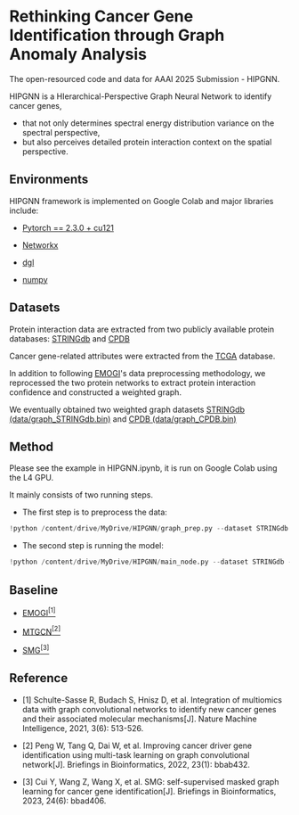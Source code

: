 # Rethinking Cancer Gene Identification through Graph Anomaly Analysis

The open-resourced code and data for AAAI 2025 Submission - HIPGNN.

HIPGNN is a HIerarchical-Perspective Graph Neural Network to identify cancer genes, 
- that not only determines spectral energy distribution variance on the spectral perspective, 
- but also perceives detailed protein interaction context on the spatial perspective.

## Environments

HIPGNN framework is implemented on Google Colab and major libraries include:

- [Pytorch == 2.3.0 + cu121](https://pytorch.org/)

- [Networkx](https://networkx.org/)

- [dgl](https://www.dgl.ai/)

- [numpy](https://github.com/numpy/numpy)


## Datasets

Protein interaction data are extracted from two publicly available protein databases: [STRINGdb](https://string-db.org/) and [CPDB](http://cpdb.molgen.mpg.de/)

Cancer gene-related attributes were extracted from the [TCGA](https://www.cancer.gov/ccg/research/genome-sequencing/tcga) database.

In addition to following [EMOGI](https://github.com/schulter/EMOGI)'s data preprocessing methodology, we reprocessed the two protein networks to extract protein interaction confidence and constructed a weighted graph.

We eventually obtained two weighted graph datasets [STRINGdb (data/graph_STRINGdb.bin)](data/graph_STRINGdb.bin) and [CPDB (data/graph_CPDB.bin)](data/graph_CPDB.bin)


## Method

Please see the example in HIPGNN.ipynb, it is run on Google Colab using the L4 GPU.

It mainly consists of two running steps.

- The first step is to preprocess the data:
```python
!python /content/drive/MyDrive/HIPGNN/graph_prep.py --dataset STRINGdb
```

- The second step is running the model:
```python
!python /content/drive/MyDrive/HIPGNN/main_node.py --dataset STRINGdb --loss 0.01 --n_train 0.8
```

## Baseline

- [EMOGI](https://github.com/schulter/EMOGI)[<sup>[1]</sup>](#refer-anchor-1)

- [MTGCN](https://github.com/weiba/MTGCN)[<sup>[2]</sup>](#refer-anchor-2)

- [SMG](https://github.com/C0nc/SMG)[<sup>[3]</sup>](#refer-anchor-3)






## Reference

<div id="refer-anchor-1"></div>

- [1] Schulte-Sasse R, Budach S, Hnisz D, et al. Integration of multiomics data with graph convolutional networks to identify new cancer genes and their associated molecular mechanisms[J]. Nature Machine Intelligence, 2021, 3(6): 513-526.

<div id="refer-anchor-2"></div>

- [2] Peng W, Tang Q, Dai W, et al. Improving cancer driver gene identification using multi-task learning on graph convolutional network[J]. Briefings in Bioinformatics, 2022, 23(1): bbab432.

<div id="refer-anchor-3"></div>

- [3] Cui Y, Wang Z, Wang X, et al. SMG: self-supervised masked graph learning for cancer gene identification[J]. Briefings in Bioinformatics, 2023, 24(6): bbad406.

